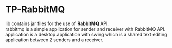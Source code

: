 # TP-RabbitMQ
lib contains jar files for the use of **RabbitMQ** API. <br/>
rabbitmq is a simple application for sender and receiver with RabbitMQ API. <br/>
application is a desktop application with swing which is a shared text editing application between 2 senders and a receiver. <br/>
 
